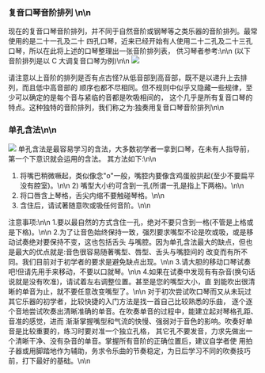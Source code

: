 ### 复音口琴音阶排列 \n\n

现在的复音口琴音阶排列，并不同于自然音阶或钢琴等之类乐器的音阶排列。最常使用的是二十一孔及二十 四孔口琴，近来已经开始有人使用二十二孔及二十三孔口琴，所以在此将上述的口琴整理出一张音阶排列表， 供习琴者参考:\n\n
(以下音阶排列是以 C 大调复音口琴为例)\n\n
![](cloud://production-emhx9.7072-production-emhx9/article/24-step.png)

请注意以上音阶的排列是否有点古怪?从低音部到高音部，既不是以递升上去排列，而且低中高音部的 顺序也都不尽相同。但不规则中似乎又隐藏一些规律，至少可以确定的是每个音与紧临的音都是吹吸相间的， 这个几乎是所有复音口琴的特点。这种独特的音阶排列，我们称之为:独奏用复音口琴音阶排列\n\n

### 单孔含法\n\n

![](cloud://production-emhx9.7072-production-emhx9/article/20190807161926.png)
单孔含法是最容易学习的含法，大多数初学者一拿到口琴，在未有人指导前，第一个下意识就会运用的含法。 其方法如下:\n\n

1.  将嘴巴稍微噘起，类似像念"o"一般，嘴腔内要像含鸡蛋般拱起(至少不要扁平没有腔室)。\n\n 2) 嘴型大小约可含到一孔(所谓一孔是指上下两格)。\n\n
2.  将口唇含上琴格，舌尖内缩不要触碰琴格。\n\n
3.  含住后，请试著随意吹或吸任何音阶。\n\n

注意事项:\n\n 1.要以最自然的方式含住一孔，绝对不要只含到一格(不管是上格或是下格)。\n\n 2.为了让音色始终保持一致，强烈要求嘴型不论是吹或吸，或是移动试奏绝对要保持不变，这也包括舌头 与嘴腔。因为单孔含法最大的缺点，但也是最大的优点就是:音色很容易随著嘴型、唇型、舌头与嘴腔间的 改变而有所不同。我们目前对于初学者的要求是避免缺点出现。\n\n 3.请大胆的移动口琴试奏吧!但请先用手来移动，不要以口就琴。\n\n 4.如果在试奏中发现有有杂音(换句话说就是没有吹准)，请试着左右调整位置。甚至是您的嘴型大小，直 到能吹出很清晰的单音为止，就不要任意改变嘴型了。\n\n
对于初次尝试吹口琴而又从未玩过其它乐器的初学者，比较快捷的入门方法是找一首自己比较熟悉的乐曲， 逐个逐个音地尝试吹奏出清晰准确的单音。在吹奏单音的过程中，能建立起对琴格孔距、音准的感觉，进而 渐渐掌握嘴型和气流的快慢、强弱对于音色的影响。吹奏好单音是比较重要的，练习时要对准一个独立孔格， 其它孔不要发音，力求先做出一个清晰干净、没有杂音的单音。掌握所有音阶的正确位置后，建议自学者使 用拍子器或用脚踏地作为辅助，务求令乐曲的节奏稳定，为日后学习不同的吹奏技巧前，打下最好的基础。\n\n
